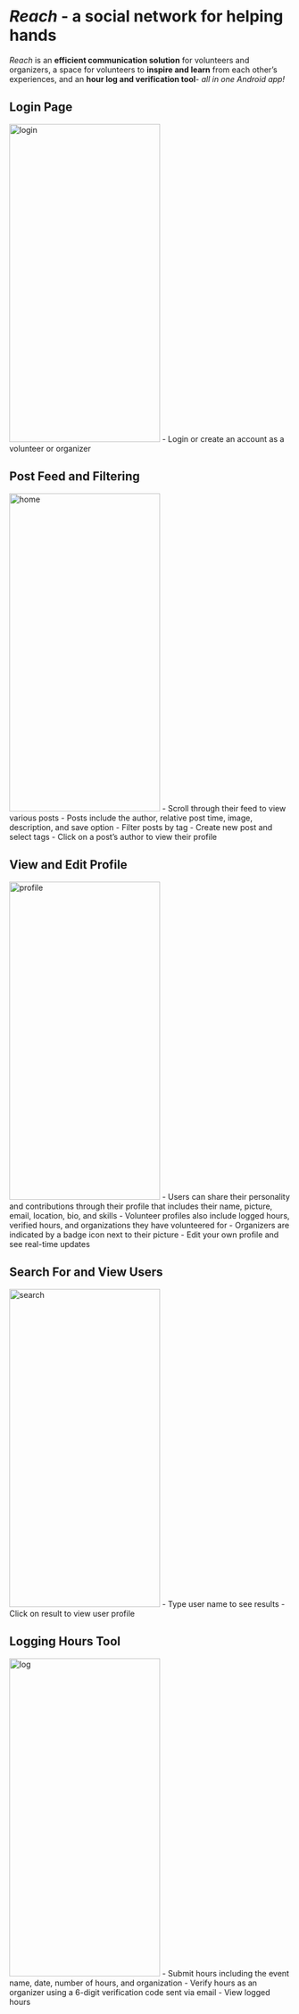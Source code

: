 # *Reach* - a social network for helping hands
 *Reach* is an **efficient communication solution** for volunteers and organizers, a space for volunteers to **inspire and learn** from each other’s experiences, and an **hour log and verification tool**- *all in one Android app!*

## Login Page
<img src="https://github.com/hyma200/VirtualVolunteer/blob/main/util/reach_login.gif" alt="login" width="270" height="570.15" />
- Login or create an account as a volunteer or organizer

## Post Feed and Filtering
<img src="https://github.com/hyma200/VirtualVolunteer/blob/main/util/reach_home.gif" alt="home" width="270" height="570.15" />
- Scroll through their feed to view various posts
- Posts include the author, relative post time, image, description, and save option
- Filter posts by tag
- Create new post and select tags
- Click on a post’s author to view their profile

## View and Edit Profile
<img src="https://github.com/hyma200/VirtualVolunteer/blob/main/util/reach_profile.gif" alt="profile" width="270" height="570.15" />
- Users can share their personality and contributions through their profile that includes their name, picture, email, location, bio, and skills
    - Volunteer profiles also include logged hours, verified hours, and organizations they have volunteered for
- Organizers are indicated by a badge icon next to their picture
- Edit your own profile and see real-time updates

## Search For and View Users
<img src="https://github.com/hyma200/VirtualVolunteer/blob/main/util/reach_search.gif" alt="search" width="270" height="570.15" />
- Type user name to see results
- Click on result to view user profile

## Logging Hours Tool
<img src="https://github.com/hyma200/VirtualVolunteer/blob/main/util/reach_log.gif" alt="log" width="270" height="570.15" />
- Submit hours including the event name, date, number of hours, and organization
- Verify hours as an organizer using a 6-digit verification code sent via email
- View logged hours

